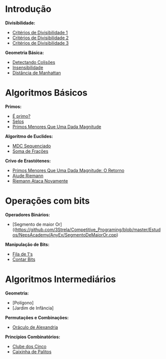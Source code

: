 # Introdução
**Divisibilidade:**
- [Critérios de Divisibilidade 1](https://github.com/3Strela/Competitive_Programing/blob/master/Estudos/NepsAcademy/AnyEx/Critérios%20de%20Divisibilidade%201.cpp)
- [Critérios de Divisibilidade 2](https://github.com/3Strela/Competitive_Programing/blob/master/Estudos/NepsAcademy/AnyEx/Critérios%20de%20Divisibilidade%202.cpp)
- [Critérios de Divisibilidade 3](https://github.com/3Strela/Competitive_Programing/blob/master/Estudos/NepsAcademy/AnyEx/Critérios%20de%20Divisibilidade%203.cpp)

**Geometria Básica:**
- [Detectando Colisões](https://github.com/3Strela/Competitive_Programing/blob/master/Estudos/NepsAcademy/AnyEx/Detectando%20Colisões.cpp)
- [Insensibilidade](https://github.com/3Strela/Competitive_Programing/blob/master/Estudos/NepsAcademy/AnyEx/Insensibilidade.cpp)
- [Distância de Manhattan](https://github.com/3Strela/Competitive_Programing/blob/master/Estudos/NepsAcademy/AnyEx/Distância%20de%20Manhattan.cpp)

# Algoritmos Básicos
**Primos:**
- [É primo?](https://github.com/3Strela/Competitive_Programing/blob/master/Estudos/NepsAcademy/AnyEx/É%20primo.cpp)
- [Selos](https://github.com/3Strela/Competitive_Programing/blob/master/Estudos/NepsAcademy/AnyEx/Selos.cpp)
- [Primos Menores Que Uma Dada Magnitude](https://github.com/3Strela/Competitive_Programing/blob/master/Estudos/NepsAcademy/AnyEx/Primos%20Menores%20Que%20Uma%20Dada%20Magnitude.cpp)

**Algoritmo de Euclides:**
- [MDC Sequenciado](https://github.com/3Strela/Competitive_Programing/blob/master/Estudos/NepsAcademy/AnyEx/MDC%20Sequenciado.cpp)
- [Soma de Frações](https://github.com/3Strela/Competitive_Programing/blob/master/Estudos/NepsAcademy/AnyEx/Soma%20de%20Frações.cpp)

**Crivo de Erastótenes:**
- [Primos Menores Que Uma Dada Magnitude: O Retorno](https://github.com/3Strela/Competitive_Programing/blob/master/Estudos/NepsAcademy/AnyEx/Primos%20Menores%20Que%20Uma%20Dada%20Magnitude%20O%20Retorno.cpp)
- [Ajude Riemann](https://github.com/3Strela/Competitive_Programing/blob/master/Estudos/NepsAcademy/AnyEx/Ajude%20Riemann.cpp)
- [Riemann Ataca Novamente](https://github.com/3Strela/Competitive_Programing/blob/master/Estudos/NepsAcademy/AnyEx/Riemann%20Ataca%20Novamente.cpp)

# Operações com bits
**Operadores Binários:**
- [Segmento de maior Or]((https://github.com/3Strela/Competitive_Programing/blob/master/Estudos/NepsAcademy/AnyEx/SegmentoDeMaiorOr.cpp)

**Manipulação de Bits:**
- [Fila de 1's](https://github.com/3Strela/Competitive_Programing/blob/master/Estudos/NepsAcademy/AnyEx/Fila%20de%201's.cpp)
- [Contar Bits](https://github.com/3Strela/Competitive_Programing/blob/master/Estudos/NepsAcademy/AnyEx/Contar%20bits.cpp)

# Algoritmos Intermediários
**Geometria:**
- [Polígono]
- [Jardim de Infância]

**Permutações e Combinações:**
- [Oráculo de Alexandria](https://github.com/3Strela/Competitive_Programing/blob/master/Estudos/NepsAcademy/AnyEx/Oráculo%20de%20Alexandria.cpp)

**Princípios Combinatórios:**
- [Clube dos Cinco](https://github.com/3Strela/Competitive_Programing/blob/master/Estudos/NepsAcademy/AnyEx/Clube%20dos%20Cinco.cpp)
- [Caixinha de Palitos](https://github.com/3Strela/Competitive_Programing/blob/master/Estudos/NepsAcademy/AnyEx/Caixinha%20de%20Palitos.cpp)
